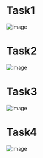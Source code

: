 # Task1
![image](https://github.com/user-attachments/assets/8d8afe27-7fd8-47af-8b96-78cd5bdc332d)
# Task2
![image](https://github.com/user-attachments/assets/a0f44436-40f1-4efa-9c52-6bfef1d32fd1)
# Task3
![image](https://github.com/user-attachments/assets/5847d3d7-51ab-43fd-99cd-c19204574d55)
# Task4
![image](https://github.com/user-attachments/assets/1f5ccb59-832d-4b49-9968-e4f47e395994)




